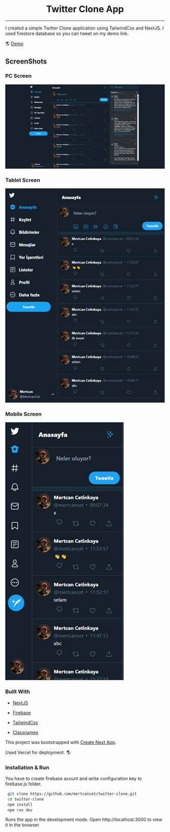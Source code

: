 <br />
<p align="center">

  <h1 align="center">Twitter Clone App</h1>

</p>

<hr/>
I created a simple Twitter Clone application using TailwindCss  and NextJS.
I used firestore database so you can tweet on my demo link.

:earth_americas:  [Demo](https://twitter-clone-mertcancet.vercel.app/)

## ScreenShots

### PC Screen
![](screenshots/pc-twitter.png)
### Tablet Screen
![](screenshots/tablet-twitter.png)
### Mobile Screen
![](screenshots/mobile-twitter.png)



### Built With

- [NextJS](https://nextjs.org/)
- [Firebase](https://firebase.google.com/)
- [TailwindCss](https://tailwindcss.com/)

- [Classnames](https://www.npmjs.com/package/classnames)

This project was bootstrapped with [Create Next App](https://nextjs.org/docs/api-reference/create-next-app).

Used Vercel for deployment. :earth_americas: 
### Installation & Run
You have to create firebase acount and write configuration key to firebase.js folder.

```sh
 git clone https://github.com/mertcancet/twitter-clone.git
 cd twitter-clone
 npm install
 npm run dev
```

Runs the app in the development mode.
Open http://localhost:3000 to view it in the browser.
